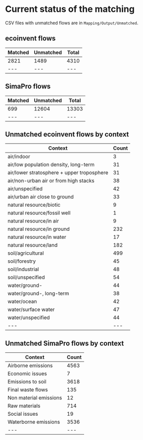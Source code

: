 # Current status of the matching

CSV files with unmatched flows are in `Mapping/Output/Unmatched`.

## ecoinvent flows

| Matched | Unmatched | Total |
| --- | --- | --- |
| 2821 | 1489 | 4310 |
| --- | --- | --- |

## SimaPro flows

| Matched | Unmatched | Total |
| --- | --- | --- |
| 699 | 12604 | 13303 |
| --- | --- | --- |

## Unmatched ecoinvent flows by context

| Context | Count |
| --- | --- |
| air/indoor | 3 |
| air/low population density, long-term | 31 |
| air/lower stratosphere + upper troposphere | 31 |
| air/non-urban air or from high stacks | 38 |
| air/unspecified | 42 |
| air/urban air close to ground | 33 |
| natural resource/biotic | 9 |
| natural resource/fossil well | 1 |
| natural resource/in air | 9 |
| natural resource/in ground | 232 |
| natural resource/in water | 17 |
| natural resource/land | 182 |
| soil/agricultural | 499 |
| soil/forestry | 45 |
| soil/industrial | 48 |
| soil/unspecified | 54 |
| water/ground- | 44 |
| water/ground-, long-term | 38 |
| water/ocean | 42 |
| water/surface water | 47 |
| water/unspecified | 44 |
| --- | --- |

## Unmatched SimaPro flows by context

| Context | Count |
| --- | --- |
| Airborne emissions | 4563 |
| Economic issues | 7 |
| Emissions to soil | 3618 |
| Final waste flows | 135 |
| Non material emissions | 12 |
| Raw materials | 714 |
| Social issues | 19 |
| Waterborne emissions | 3536 |
| --- | --- |